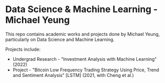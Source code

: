 # Data Science &amp; Machine Learning - Michael Yeung
This repo contains academic works and projects done by Michael Yeung, particularly on Data Science and Machine Learning.

Projects include:
- Undergrad Research - "Investment Analysis with Machine Learning" (2022)
- Project - "Bitcoin Low Frequency Trading Strategy Using Price, Trend and Sentiment Analysis" [LSTM] (2021, with Cheng et al.)
